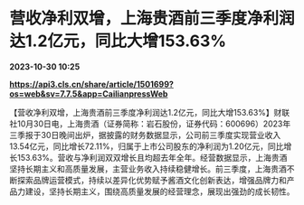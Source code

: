 # 营收净利双增，上海贵酒前三季度净利润达1.2亿元，同比大增153.63%

**2023-10-30 10:25**

**https://api3.cls.cn/share/article/1501699?os=web&sv=7.7.5&app=CailianpressWeb**

【营收净利双增，上海贵酒前三季度净利润达1.2亿元，同比大增153.63%】财联社10月30日电，上海贵酒（证券简称：岩石股份，证券代码：600696）2023年三季报于30日晚间出炉，据披露的财务数据显示，公司前三季度实现营业收入13.54亿元，同比增长72.11%，归属于上市公司股东的净利润为1.20亿元，同比增长153.63%。营收与净利润双双增长且均超去年全年。经营数据显示，上海贵酒坚持长期主义和高质量发展，主营业务收入持续稳健增长。前三季度，上海贵酒不断探索品牌运营模式，持续以差异化优势赋予酱酒文化创新表达，增强品牌力和产品力建设，坚持长期主义，围绕高质量发展的经营理念，展现出强劲的成长韧性。